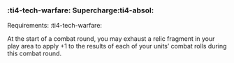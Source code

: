 ### :ti4-tech-warfare: **Supercharge**:ti4-absol:

Requirements: :ti4-tech-warfare:

At the start of a combat round, you may exhaust a relic fragment in your play area to apply +1 to the results of each of your units’ combat rolls during this combat round.
